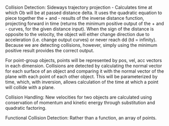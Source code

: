 Collision Detection:
Sideways trajectory projection - Calculates time at which 
Ob will be at passed distance delta. It uses the quadratic
equation to piece together the + and - results of the
inverse distance function, projecting forward in time (returns
the minimum positive output of the + and - curves, for the
given distance input). When the sign of the distance
is opposite to the velocity, the object will either
change direction due to acceleration (i.e. change output
curves) or never reach dd (td = infinity). Because we are
detecting collisions, however, simply using the minimum
positive result provides the correct output.

For point-group objects, points will be represented by pos, vel, acc vectors in each dimension. Collisions are detected by calculating the normal vector for each surface of an object and comparing it with the normal vector of the plane with each point of each other object. This will be parameterized by time, which, with inversion, allows calculation of the time at which a point will collide with a plane.

Collision Handling:
New velocities for two objects are calculated using
conservation of momentum and kinetic energy through
substitution and quadratic factoring.

Functional Collision Detection:
Rather than a function, an array of points.    





